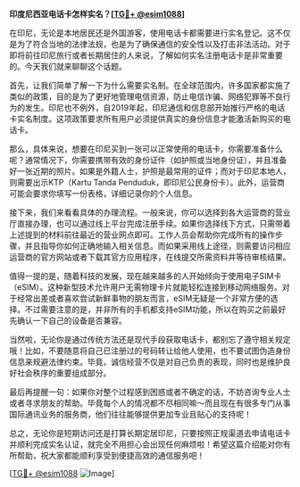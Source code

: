 **印度尼西亚电话卡怎样实名？[[TG💪+ @esim1088](https://t.me/s/esim1088)]**

在印尼，无论是本地居民还是外国游客，使用电话卡都需要进行实名登记。这不仅是为了符合当地的法律法规，也是为了确保通信的安全性以及打击非法活动。对于即将前往印尼旅行或者长期居住的人来说，了解如何实名注册电话卡是非常重要的。今天我们就来聊聊这个话题。

首先，让我们简单了解一下为什么需要实名制。在全球范围内，许多国家都实施了类似的政策，目的是为了更好地管理电信资源，防止电信诈骗、网络犯罪等不良行为的发生。印尼也不例外，自2019年起，印尼通信和信息部开始推行严格的电话卡实名制度。这项政策要求所有用户必须提供真实的身份信息才能激活新购买的电话卡。

那么，具体来说，想要在印尼买到一张可以正常使用的电话卡，你需要准备什么呢？通常情况下，你需要携带有效的身份证件（如护照或当地身份证），并且准备好一张近期的照片。如果是外籍人士，护照是最常用的证件；而对于印尼本地人，则需要出示KTP（Kartu Tanda Penduduk，即印尼公民身份卡）。此外，运营商可能会要求你填写一份表格，详细记录你的个人信息。

接下来，我们来看看具体的办理流程。一般来说，你可以选择到各大运营商的营业厅直接办理，也可以通过线上平台完成注册手续。如果你选择线下方式，只需带着上述提到的材料前往最近的营业网点即可。工作人员会帮助你完成所有的操作步骤，并且指导你如何正确地输入相关信息。而如果采用线上途径，则需要访问相应运营商的官方网站或者下载其官方应用程序，在线提交所需资料并等待审核结果。

值得一提的是，随着科技的发展，现在越来越多的人开始倾向于使用电子SIM卡（eSIM）。这种新型技术允许用户无需物理卡片就能轻松连接到移动网络服务。对于经常出差或者喜欢尝试新鲜事物的朋友而言，eSIM无疑是一个非常方便的选择。不过需要注意的是，并非所有的手机都支持eSIM功能，所以在购买之前最好先确认一下自己的设备是否兼容。

当然啦，无论你是通过传统方法还是现代手段获取电话卡，都别忘了遵守相关规定哦！比如，不要随意将自己已注册过的号码转让给他人使用，也不要试图伪造身份信息来规避法律约束。毕竟，诚信经营不仅是对自己负责的表现，同时也是维护良好社会秩序的重要组成部分。

最后再提醒一句：如果你对整个过程感到困惑或者不确定的话，不妨咨询专业人士或者寻求朋友的帮助。毕竟每个人的情况都不尽相同嘛～而且现在有很多专门从事国际通讯业务的服务商，他们往往能够提供更加专业且贴心的支持呢！

总之，无论你是短期访问还是打算长期定居印尼，只要按照正规渠道去申请电话卡并顺利完成实名认证，就完全不用担心会出现任何麻烦啦！希望这篇介绍能对你有所帮助，祝大家都能顺利享受到便捷高效的通信服务吧！

[[TG💪+ @esim1088](https://t.me/s/esim1088) ![Image](https://i.postimg.cc/4NQfJmqS/Snipaste-2025-05-13-00-14-12.png)]